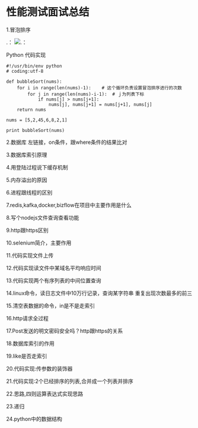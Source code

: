
# 性能测试面试总结

1.冒泡排序

.： 
    ![.： 
](https://github.com/guoshijiang/most-beautiful-programming/blob/master/Image/1.png)

Python 代码实现

    #!/usr/bin/env python
    # coding:utf-8

    def bubbleSort(nums):
        for i in range(len(nums)-1):    # 这个循环负责设置冒泡排序进行的次数
            for j in range(len(nums)-i-1):  # ｊ为列表下标
                if nums[j] > nums[j+1]:
                    nums[j], nums[j+1] = nums[j+1], nums[j]
        return nums

    nums = [5,2,45,6,8,2,1]

    print bubbleSort(nums)


2.数据库 左链接，on条件，跟where条件的结果比对

3.数据库索引原理

4.用登陆过程说下缓存机制

5.内存溢出的原因

6.进程跟线程的区别

7.redis,kafka,docker,bizflow在项目中主要作用是什么

8.写个nodejs文件查询查看功能

9.http跟https区别

10.selenium简介，主要作用

11.代码实现文件上传

12.代码实现读文件中某域名平均响应时间

13.代码实现两个有序列表的中间位置查询

14.linux命令，读日志文件中10万行记录，查询某字符串 重复出现次数最多的前三

15.清空表数据的命令，in是不是走索引

16.http请求全过程

17.Post发送的明文密码安全吗？http跟https的关系

18.数据库索引的作用

19.like是否走索引

20.代码实现:传参数的装饰器

21.代码实现:2个已经排序的列表,合并成一个列表并排序

22.思路,四则运算表达式实现思路

23.递归

24.python中的数据结构
